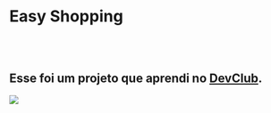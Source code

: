 <h1> Easy Shopping</h1>
<br>
<br>
<h2>Esse foi um projeto que aprendi no <a href="https://rodolfomori.com/devclub">DevClub</a>.</h2>

<img src="https://github.com/LeoMoreira96/easy-shopping/blob/main/img/PC-PROJETO-CSS-EASY%20SHOPPING.PNG?raw=true">
